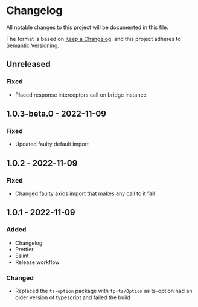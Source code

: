 # Changelog

All notable changes to this project will be documented in this file.

The format is based on [Keep a Changelog](https://keepachangelog.com/en/1.0.0/),
and this project adheres to [Semantic Versioning](https://semver.org/spec/v2.0.0.html).

## Unreleased
### Fixed
- Placed response interceptors call on bridge instance

## 1.0.3-beta.0 - 2022-11-09
### Fixed
- Updated faulty default import

## 1.0.2 - 2022-11-09
### Fixed
- Changed faulty axios import that makes any call to it fail

## 1.0.1 - 2022-11-09
### Added
- Changelog
- Prettier
- Eslint
- Release workflow

### Changed
- Replaced the `ts-option` package with `fp-ts/Option` as ts-option had an older version of typescript and failed the build
